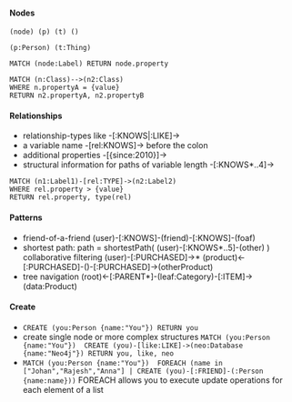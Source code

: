#### Nodes
```
(node) (p) (t) ()

(p:Person) (t:Thing)

MATCH (node:Label) RETURN node.property

MATCH (n:Class)-->(n2:Class)
WHERE n.propertyA = {value}
RETURN n2.propertyA, n2.propertyB
```

#### Relationships

* relationship-types like -[:KNOWS|:LIKE]->
* a variable name -[rel:KNOWS]-> before the colon
* additional properties -[{since:2010}]->
* structural information for paths of variable length -[:KNOWS*..4]->

```
MATCH (n1:Label1)-[rel:TYPE]->(n2:Label2)
WHERE rel.property > {value}
RETURN rel.property, type(rel)
```

#### Patterns

* friend-of-a-friend (user)-[:KNOWS]-(friend)-[:KNOWS]-(foaf)
* shortest path: path = shortestPath( (user)-[:KNOWS*..5]-(other) )
collaborative filtering (user)-[:PURCHASED]->* (product)<-[:PURCHASED]-()-[:PURCHASED]->(otherProduct)
* tree navigation (root)<-[:PARENT*]-(leaf:Category)-[:ITEM]->(data:Product)

#### Create

* `CREATE (you:Person {name:"You"}) RETURN you`
* create single node or more complex
  structures
  `MATCH (you:Person {name:"You"}) 
  CREATE (you)-[like:LIKE]->(neo:Database {name:"Neo4j"})
  RETURN you, like, neo`
* `MATCH (you:Person {name:"You"}) 
  FOREACH (name in ["Johan","Rajesh","Anna"] | CREATE (you)-[:FRIEND]-(:Person {name:name}))` FOREACH allows you to execute update operations for each element of a list
  